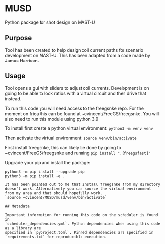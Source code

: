 # MUSD

Python package for shot design on MAST-U

## Purpose

Tool has been created to help design coil current paths for scenario development on MAST-U. This has been adapted from a code made by James Harrison.

## Usage

Tool opens a gui with sliders to adjust coil currents. Development is on going to be able to lock ratios with a virtual circuit and then drive that instead.

To run this code you will need access to the freegsnke repo. For the moment on friea this can be found at ~cvincent/FreeGS/freegsnke. You will also need to run this module using python 3.9

To install first create a python virtual environment:
`python3 -m venv venv`

Then activate the virtual environment:
`source venv/bin/activate`

First install freegsnke, this can likely be done by going to ~cvincent/FreeGS/freegsnke and running
`pip install ".[freegsfast]"`

Upgrade your pip and install the package:
```
python3 -m pip install --upgrade pip
python3 -m pip install -e .

It has been pointed out to me that install freegsnke from my directory doesn't work. Alternatively you can source the virtual environment from my area and that should hopefully work.
`source ~cvincent/MUSD/musd/venv/bin/activate`

## Metadata

Important information for running this code on the scheduler is found in
`scheduler_dependencies.yml`. Python dependencies when using this code as a library are
specified in `pyproject.toml`. Pinned dependencies are specified in
`requirements.txt` for reproducible execution.
